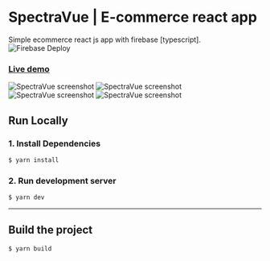 # SpectraVue | E-commerce react app
Simple ecommerce react js app with firebase [typescript].
![Firebase Deploy](https://github.com/jgudo/ecommerce-react/workflows/Firebase%20Deploy/badge.svg)

### [Live demo](https://salinaka-ecommerce.web.app/)

![SpectraVue screenshot](https://raw.githubusercontent.com/jgudo/ecommerce-react/master/static/screeny1.png)
![SpectraVue screenshot](https://raw.githubusercontent.com/jgudo/ecommerce-react/master/static/screeny2.png)
![SpectraVue screenshot](https://raw.githubusercontent.com/jgudo/ecommerce-react/master/static/screeny3.png)
![SpectraVue screenshot](https://raw.githubusercontent.com/jgudo/ecommerce-react/master/static/screeny7.png)

## Run Locally
### 1. Install Dependencies
```sh
$ yarn install
```

### 2. Run development server
```sh 
$ yarn dev
```

---

## Build the project
```sh
$ yarn build
```
